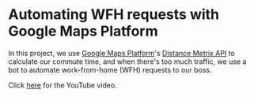 # Automating WFH requests with Google Maps Platform

In this project, we use [Google Maps Platform](https://cloud.google.com/maps-platform/)'s [Distance Metrix API](https://cloud.google.com/maps-platform/routes/) to calculate our commute time, and when there's too much traffic, we use a bot to automate work-from-home (WFH) requests to our boss.

Click [here](https://www.youtube.com/watch?v=yOXQAmYl0Aw) for the YouTube video.